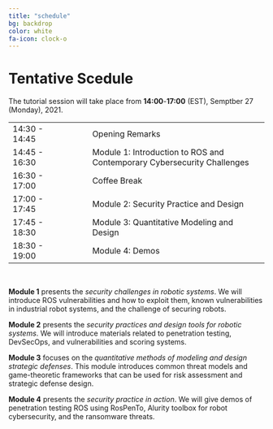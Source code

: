 ```yaml
---
title: "schedule"
bg: backdrop
color: white
fa-icon: clock-o
---
```




# Tentative Scedule 

The tutorial session will take place from **14:00**-**17:00** (EST), Semptber 27 (Monday), 2021.



|          | | | | |                                   |
| ------------- | --------|---|---|-----------|--------------------------------- |
| 14:30 - 14:45 |||||Opening Remarks                                              |
| 14:45 - 16:30 ||||| Module 1: Introduction to ROS and Contemporary Cybersecurity Challenges |
| 16:30 - 17:00 ||||| Coffee Break                                   |
| 17:00 - 17:45 ||||| Module 2: Security Practice and Design         |
| 17:45 - 18:30 ||||| Module 3: Quantitative Modeling and Design     |
| 18:30 - 19:00 ||||| Module 4: Demos                                |

<div style="clear:both">&nbsp;</div>

**Module 1** presents the *security challenges in robotic systems*. We will introduce ROS vulnerabilities and how to exploit them, known vulnerabilities in industrial robot systems, and the challenge of securing robots. 

 

**Module 2** presents the *security practices and design tools for robotic systems*. We will introduce materials related to penetration testing, DevSecOps, and vulnerabilities and scoring systems.

 

**Module 3** focuses on the *quantitative methods of modeling and design strategic defenses*. This module introduces common threat models and game-theoretic frameworks that can be used for risk assessment and strategic defense design.

 

**Module 4** presents the *security practice in action*. We will give demos of penetration testing ROS using RosPenTo, Alurity toolbox for robot cybersecurity, and the ransomware threats.

